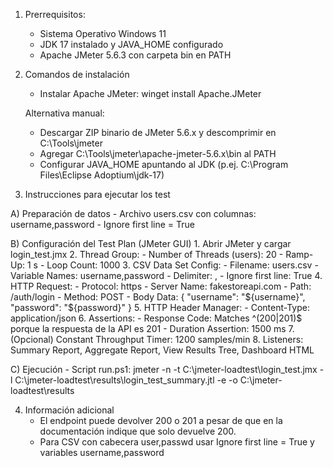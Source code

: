 1. Prerrequisitos:
    - Sistema Operativo Windows 11
    - JDK 17 instalado y JAVA_HOME configurado
    - Apache JMeter 5.6.3 con carpeta bin en PATH

2. Comandos de instalación
    - Instalar Apache JMeter:
        winget install Apache.JMeter

    Alternativa manual:
    - Descargar ZIP binario de JMeter 5.6.x y descomprimir en C:\Tools\jmeter
    - Agregar C:\Tools\jmeter\apache-jmeter-5.6.x\bin al PATH
    - Configurar JAVA_HOME apuntando al JDK (p.ej. C:\Program Files\Eclipse Adoptium\jdk-17)

3. Instrucciones para ejecutar los test

A) Preparación de datos
    - Archivo users.csv con columnas: username,password
    - Ignore first line = True

B) Configuración del Test Plan (JMeter GUI)
    1. Abrir JMeter y cargar login_test.jmx
    2. Thread Group:
        - Number of Threads (users): 20
        - Ramp-Up: 1 s
        - Loop Count: 1000
    3. CSV Data Set Config:
        - Filename: users.csv
        - Variable Names: username,password
        - Delimiter: ,
        - Ignore first line: True
    4. HTTP Request:
        - Protocol: https
        - Server Name: fakestoreapi.com
        - Path: /auth/login
        - Method: POST
        - Body Data:
            {
              "username": "${username}",
              "password": "${password}"
            }
    5. HTTP Header Manager:
        - Content-Type: application/json
    6. Assertions:
        - Response Code: Matches ^(200|201)$ porque la respuesta de la API es 201
        - Duration Assertion: 1500 ms
    7. (Opcional) Constant Throughput Timer: 1200 samples/min
    8. Listeners: Summary Report, Aggregate Report, View Results Tree, Dashboard HTML

C) Ejecución
    - Script run.ps1:
        jmeter -n -t C:\jmeter-loadtest\login_test.jmx -l C:\jmeter-loadtest\results\login_test_summary.jtl -e -o C:\jmeter-loadtest\results


4. Información adicional
    - El endpoint puede devolver 200 o 201 a pesar de que en la documentación indique que solo devuelve 200.
    - Para CSV con cabecera user,passwd usar Ignore first line = True y variables username,password
